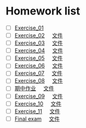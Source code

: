 # Homework list
- [ ] [Exercise_01](https://github.com/tht312/computational_physics_N2015301020013/tree/master/Exercise_01)
- [ ] [Exercise_02](http://note.youdao.com/noteshare?id=57e2933dcbeb6824e4d61a08e980e9ba)          [文件](https://github.com/tht312/computational_physics_N2015301020013/tree/master/Exercise_02)
- [ ] [Exercise_03](http://note.youdao.com/noteshare?id=76d3ede3a3c4e5f24801f6eb0db3a6e9)          [文件](https://github.com/tht312/computational_physics_N2015301020013/tree/master/Exercise_03)
- [ ] [Exercise_04](http://note.youdao.com/noteshare?id=0915db6fdefd97572d7d527a0abe711b)          [文件](https://github.com/tht312/computational_physics_N2015301020013/tree/master/Exercise_04)
- [ ] [Exercise_05](http://note.youdao.com/noteshare?id=c93ea35db83826671b4bc4ce627f3768)          [文件](https://github.com/tht312/computational_physics_N2015301020013/tree/master/Exercise_05)
- [ ] [Exercise_06](http://note.youdao.com/noteshare?id=bc54021aade2c3b94da983714a3c16f7)          [文件](https://github.com/tht312/computational_physics_N2015301020013/tree/master/Exercise_06)
- [ ] [Exercise_07](http://note.youdao.com/noteshare?id=5e1fcd79161f41f298ad181a4d8906f7)          [文件](https://github.com/tht312/computational_physics_N2015301020013/tree/master/Exercise_07)
- [ ] [Exercise_08](http://note.youdao.com/noteshare?id=eddf9130e5f7e8cc8d72a12b25897305)          [文件](https://github.com/tht312/computational_physics_N2015301020013/tree/master/Exercise_08)
- [ ] [期中作业](http://note.youdao.com/noteshare?id=550003536a2f3ea1faa525fda67b2fc4)              [文件](https://github.com/tht312/computational_physics_N2015301020013/tree/master/Midsemester)
- [ ] [Exercise_09](http://note.youdao.com/noteshare?id=aea9e753c92498c6d0f893cbb47de31b)          [文件](https://github.com/tht312/computational_physics_N2015301020013/tree/master/Exercise_09)
- [ ] [Exercise_10](http://note.youdao.com/noteshare?id=458d7fd7e1d936645bc454e4dddefc91)          [文件](https://github.com/tht312/computational_physics_N2015301020013/tree/master/Exercise_10)
- [ ] [Exercise_11](http://note.youdao.com/noteshare?id=b88a16f2dc8925b0520982d0b8b9a53f)          [文件](https://github.com/tht312/computational_physics_N2015301020013/tree/master/Exercise_11)
- [ ] [Final exam](http://note.youdao.com/noteshare?id=a2b210aaea07f7ecfcc4bc6936af511d)          [文件](https://github.com/tht312/computational_physics_N2015301020013/tree/master/Final%20exam)
